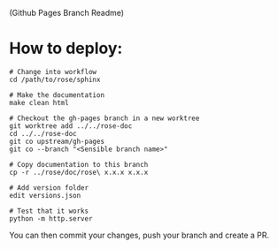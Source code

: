 (Github Pages Branch Readme)

# How to deploy:

```
# Change into workflow
cd /path/to/rose/sphinx

# Make the documentation
make clean html

# Checkout the gh-pages branch in a new worktree
git worktree add ../../rose-doc
cd ../../rose-doc
git co upstream/gh-pages
git co --branch "<Sensible branch name>"

# Copy documentation to this branch
cp -r ../rose/doc/rose\ x.x.x x.x.x

# Add version folder
edit versions.json

# Test that it works
python -m http.server
```

You can then commit your changes, push your branch and create a PR.
